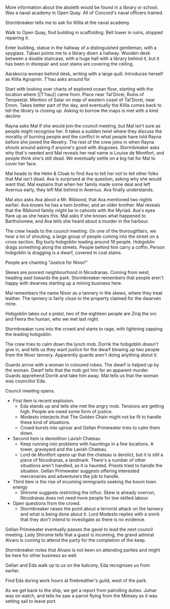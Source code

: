 More information about the aboleth would be found in a library or school. Was a naval academy in Open Quay. All of Concord's naval officers trained.

Stormbreaker tells me to ask for Klilla at the naval academy.

Walk to Open Quay, find building in scaffolding. Bell tower in ruins, stopped repairing it.

Enter building, statue in the hallway of a distinguished gentleman, with a spyglass. Tabaxi points me to a library down a hallway. Wooden desk between a double staircase, with a huge hall with a library behind it, but it has been in disrepair and soot stains are covering the ceiling.

Aarakocra woman behind desk, writing with a large quill. Introduces herself as Klilla Agrupnin. T'hau asks around for 

Start with looking over charts of explored ocean floor, starting with the location where [[T'hau]] came from. Place near Tal'Dorei, Ruins of Tempestar. Mention of Salar on map of western coast of Tal'Dorei, near Emon. Takes better part of the day, and eventually the Klilla comes back to tell the library is closing up. Asking to borrow the maps is met with a kind decline

Rayna asks Mal if she would join the council meeting, but Mal isn't sure as people might recognise her. It takes a sudden twist where they discuss the morality of burning people and the conflict  in what people have told Rayna before she joined the Revelry. The rest of the crew joins in when Rayna shouts around asking if anyone's good with disguises. Stormbreaker asks why that's needed and Mal reveals her real name is Louise de Montfort, and people think she's still dead. We eventually settle on a big hat for Mal to cover her face.

Mal heads to the Helm & Cloak to find Ava to tell her not to tell other folks that Mal isn't dead. Ava is surprised at the question, asking why she would want that. Mal explains that when her family made some deal and left Avernus early, they left Mal behind in Avernus. Ava finally understands.

Mal also asks Ava about a Mr. Ribbond, that Ava mentioned two nights earlier. Ava knows he has a twin brother, and an older brother. Mal reveals that the Ribbond family might be in cahoots with the Myriad. Ava's eyes flare up as she hears this. Mal asks if she knows what happened to Bartholomew, and Ava tells she heard about a murder in the harbour.

The crew heads to the council meeting. On one of the thoroughfairs, we hear a lot of shouting, a large group of people coming into the street on a cross section. Big burly hobgoblin leading around 18 people. Hobgoblin drags something along the streets. People behind him carry a coffin. Person hobgoblin is dragging is a dwarf, covered in coal stains.

People are chanting "Justice for Nivor!"

Skews are poorest neighbourhood in Nicodranas. Coming from west, heading east towards the park. Stormbreaker remembers that people aren't happy with dwarves starting up a mining business here.

Mal remembers the name Nivor as a tannery in the skews, where they treat leather. The tannery is fairly close to the property claimed for the dwarven mine.

Hobgoblin takes out a pistol, two of the eighteen people are Ziraj the orc and Feera the human, who we met last night.

Stormbreaker runs into the crowd and starts to rage, with lightning zapping the leading hobgoblin.

The crew tries to calm down the lynch mob. Dorrik the hobgoblin doesn't give in, and tells us they want justice for the dwarf blowing up two people from the Nivor tannery. Apparently guards aren't doing anything about it.

Guards arrive with a woman in coloured robes. The dwarf is helped up by the woman. Dwarf tells that the mob got him for an apparent murder. Guards apprehend Dorrik and take him away. Mal tells us that the woman was councillor Eda.

Council meeting opens. 

- First item is recent explosion. 
	- Eda stands up and tells she met the angry mob. Tensions are getting high. People are owed some form of justice. 
	- Modesto interjects that The Golden Chain might not be fit to handle these kind of situations.
	- Crowd bursts into uproar and Gellan Primewater tries to calm them down.
- Second item is demolition Lavish Chateau
	- Keep running into problems with hauntings in a few locations. A tower, graveyard and the Lavish Chateau.
	- Lord de Montfort opens up that the chateau is derelict, but it is still a piece of Nicodranas, a landmark. There's a number of other situations aren't handled, as it is haunted. Priests tried to handle the situation. Gellan Primewater suggests offering interested mercenaries and adventurers the job to handle.
- Third item is the rise of incoming immigrants seeking the boom town energy
	- Shirome suggests restricting the influx. Skew is already overrun, Nicodranas does not need more people for low skilled labour.
- Open questions from the crowd.
	- Stormbreaker raises the point about a terrorist attack on the tannery and what is being done about it. Lord Modesto replies with a smirk that they don't intend to investigate as there is no evidence.

Gellan Primewater eventually passes the gavel to lead the next council meeting. Lady Shirome tells that a guest is incoming, the grand admiral Alvaro is coming to attend the party for the completion of the keep.

Stormbreaker notes that Alvaro is not keen on attending parties and might be here for other business as well.

Gellan and Eda walk up to us on the balcony, Eda recognises us from earlier.

Find Eda during work hours at firebreather's guild, west of the park.

As we get back to the ship, we get a report from patrolling duties. Julnar was on watch, and tells he saw a parrot flying from the Mimsey as it was setting sail to leave port.

